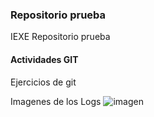 ### Repositorio prueba

IEXE Repositorio prueba 

 #### Actividades GIT 
 
 Ejercicios de git 
 
 Imagenes de los Logs
 ![imagen](https://user-images.githubusercontent.com/7386346/131176318-cdc72038-61c6-4c0e-9ac2-13adc6ef605c.png)
